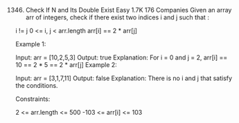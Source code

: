 ﻿1346. Check If N and Its Double Exist
      Easy
      1.7K
      176
      Companies
      Given an array arr of integers, check if there exist two indices i and j such that :

i != j
0 <= i, j < arr.length
arr[i] == 2 * arr[j]


Example 1:

Input: arr = [10,2,5,3]
Output: true
Explanation: For i = 0 and j = 2, arr[i] == 10 == 2 * 5 == 2 * arr[j]
Example 2:

Input: arr = [3,1,7,11]
Output: false
Explanation: There is no i and j that satisfy the conditions.


Constraints:

2 <= arr.length <= 500
-103 <= arr[i] <= 103